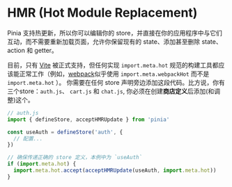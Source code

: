 # HMR (Hot Module Replacement)

Pinia 支持热更新，所以你可以编辑你的 store，并直接在你的应用程序中与它们互动，而不需要重新加载页面，允许你保留现有的 state、添加甚至删除 state、action 和 getter。

目前，只有 [Vite](https://vitejs.dev/) 被正式支持，但任何实现 `import.meta.hot` 规范的构建工具都应该能正常工作（例如，[webpack](https://webpack.js.org/api/module-variables/#importmetawebpackhot)似乎使用 `import.meta.webpackHot` 而不是 `import.meta.hot` ）。
你需要在任何 store 声明旁边添加这段代码。比方说，你有三个store：`auth.js`、 `cart.js` 和 `chat.js`, 你必须在创建**商店定义**后添加(和调整)这个。

```js
// auth.js
import { defineStore, acceptHMRUpdate } from 'pinia'

const useAuth = defineStore('auth', {
  // 配置...
})

// 确保传递正确的 store 定义，本例中为 `useAuth`
if (import.meta.hot) {
  import.meta.hot.accept(acceptHMRUpdate(useAuth, import.meta.hot))
}
```
